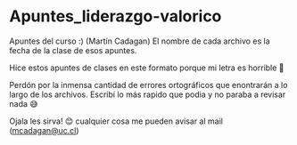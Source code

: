 ﻿# Apuntes_liderazgo-valorico
Apuntes del curso :) (Martín Cadagan) 
El nombre de cada archivo es la fecha de la clase de esos apuntes.

Hice estos apuntes de clases en este formato porque mi letra es horrible 😬

Perdón por la inmensa cantidad de errores ortográficos que enontrarán a lo largo de los archivos. Escribí lo más rapido que podia y no paraba a revisar nada  😅

Ojala les sirva! 😊 cualquier cosa me pueden avisar al mail (mcadagan@uc.cl)
